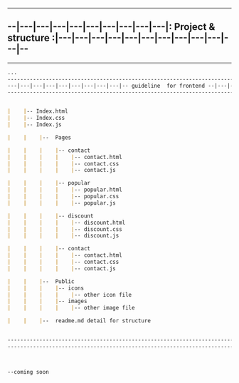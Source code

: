 --------------------------------------------------------------------------------------------------------
--|---|---|---|---|---|---|---|---|---|: Project & structure :|---|---|---|---|---|---|---|---|---|---|---|--
--------------------------------------------------------------------------------------------------------
---------------------------------------------------------------------------------------------------------------------------------------------------

```md
...
--------------------------------------------------------------------------------------------------------------------------
---|---|---|---|---|---|---|---|---|-- guideline  for frontend --|---|---|---|---|---|---|---|---|---|---|---|---|---|---|
--------------------------------------------------------------------------------------------------------------------------


|    |-- Index.html
|    |-- Index.css
|    |-- Index.js

|    |    |--  Pages

|    |    |    |-- contact
|    |    |    |    |-- contact.html
|    |    |    |    |-- contact.css
|    |    |    |    |-- contact.js

|    |    |    |-- popular
|    |    |    |    |-- popular.html
|    |    |    |    |-- popular.css
|    |    |    |    |-- popular.js

|    |    |    |-- discount
|    |    |    |    |-- discount.html
|    |    |    |    |-- discount.css
|    |    |    |    |-- discount.js

|    |    |    |-- contact
|    |    |    |    |-- contact.html
|    |    |    |    |-- contact.css
|    |    |    |    |-- contact.js

|    |    |--  Public
|    |    |    |-- icons
|    |    |    |    |-- other icon file
|    |    |    |-- images
|    |    |    |    |-- other image file

|    |    |--  readme.md detail for structure


---------------------------------------------------------------------------------------------------------------------------------------------------|---|---|---|---|---|---|---|---|---|---|---|---|---|---|---|-- guideline  for backend  --|---|---|---|---|---|---|---|---|---|---|---|---|---|---|
---------------------------------------------------------------------------------------------------------------------------------------------------



--coming soon

